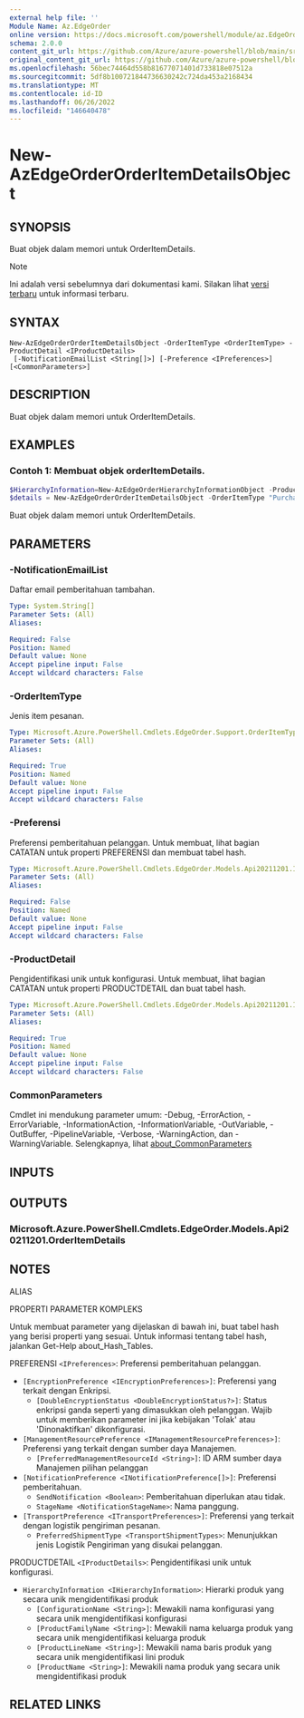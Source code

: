 ```yaml
---
external help file: ''
Module Name: Az.EdgeOrder
online version: https://docs.microsoft.com/powershell/module/az.EdgeOrder/new-AzEdgeOrderOrderItemDetailsObject
schema: 2.0.0
content_git_url: https://github.com/Azure/azure-powershell/blob/main/src/EdgeOrder/help/New-AzEdgeOrderOrderItemDetailsObject.md
original_content_git_url: https://github.com/Azure/azure-powershell/blob/main/src/EdgeOrder/help/New-AzEdgeOrderOrderItemDetailsObject.md
ms.openlocfilehash: 56bec74464d558b81677071401d733818e07512a
ms.sourcegitcommit: 5df8b100721844736630242c724da453a2168434
ms.translationtype: MT
ms.contentlocale: id-ID
ms.lasthandoff: 06/26/2022
ms.locfileid: "146640478"
---
```

# New-AzEdgeOrderOrderItemDetailsObject

## SYNOPSIS
Buat objek dalam memori untuk OrderItemDetails.

> [!NOTE]
>Ini adalah versi sebelumnya dari dokumentasi kami. Silakan lihat [versi terbaru](/powershell/module/az.edgeorder/new-azedgeorderorderitemdetailsobject) untuk informasi terbaru.

## SYNTAX

```
New-AzEdgeOrderOrderItemDetailsObject -OrderItemType <OrderItemType> -ProductDetail <IProductDetails>
 [-NotificationEmailList <String[]>] [-Preference <IPreferences>] [<CommonParameters>]
```

## DESCRIPTION
Buat objek dalam memori untuk OrderItemDetails.

## EXAMPLES

### Contoh 1: Membuat objek orderItemDetails.
```powershell
$HierarchyInformation=New-AzEdgeOrderHierarchyInformationObject -ProductFamilyName "azurestackedge" -ProductLineName "azurestackedge" -ProductName "azurestackedgegpu" -ConfigurationName "EdgeP_High"
$details = New-AzEdgeOrderOrderItemDetailsObject -OrderItemType "Purchase"  -ProductDetail  @{"HierarchyInformation"=$HierarchyInformation}
```

Buat objek dalam memori untuk OrderItemDetails.

## PARAMETERS

### -NotificationEmailList
Daftar email pemberitahuan tambahan.

```yaml
Type: System.String[]
Parameter Sets: (All)
Aliases:

Required: False
Position: Named
Default value: None
Accept pipeline input: False
Accept wildcard characters: False
```

### -OrderItemType
Jenis item pesanan.

```yaml
Type: Microsoft.Azure.PowerShell.Cmdlets.EdgeOrder.Support.OrderItemType
Parameter Sets: (All)
Aliases:

Required: True
Position: Named
Default value: None
Accept pipeline input: False
Accept wildcard characters: False
```

### -Preferensi
Preferensi pemberitahuan pelanggan.
Untuk membuat, lihat bagian CATATAN untuk properti PREFERENSI dan membuat tabel hash.

```yaml
Type: Microsoft.Azure.PowerShell.Cmdlets.EdgeOrder.Models.Api20211201.IPreferences
Parameter Sets: (All)
Aliases:

Required: False
Position: Named
Default value: None
Accept pipeline input: False
Accept wildcard characters: False
```

### -ProductDetail
Pengidentifikasi unik untuk konfigurasi.
Untuk membuat, lihat bagian CATATAN untuk properti PRODUCTDETAIL dan buat tabel hash.

```yaml
Type: Microsoft.Azure.PowerShell.Cmdlets.EdgeOrder.Models.Api20211201.IProductDetails
Parameter Sets: (All)
Aliases:

Required: True
Position: Named
Default value: None
Accept pipeline input: False
Accept wildcard characters: False
```

### CommonParameters
Cmdlet ini mendukung parameter umum: -Debug, -ErrorAction, -ErrorVariable, -InformationAction, -InformationVariable, -OutVariable, -OutBuffer, -PipelineVariable, -Verbose, -WarningAction, dan -WarningVariable. Selengkapnya, lihat [about_CommonParameters](http://go.microsoft.com/fwlink/?LinkID=113216)

## INPUTS

## OUTPUTS

### Microsoft.Azure.PowerShell.Cmdlets.EdgeOrder.Models.Api20211201.OrderItemDetails

## NOTES

ALIAS

PROPERTI PARAMETER KOMPLEKS

Untuk membuat parameter yang dijelaskan di bawah ini, buat tabel hash yang berisi properti yang sesuai. Untuk informasi tentang tabel hash, jalankan Get-Help about_Hash_Tables.


PREFERENSI `<IPreferences>`: Preferensi pemberitahuan pelanggan.
  - `[EncryptionPreference <IEncryptionPreferences>]`: Preferensi yang terkait dengan Enkripsi.
    - `[DoubleEncryptionStatus <DoubleEncryptionStatus?>]`: Status enkripsi ganda seperti yang dimasukkan oleh pelanggan. Wajib untuk memberikan parameter ini jika kebijakan 'Tolak' atau 'Dinonaktifkan' dikonfigurasi.
  - `[ManagementResourcePreference <IManagementResourcePreferences>]`: Preferensi yang terkait dengan sumber daya Manajemen.
    - `[PreferredManagementResourceId <String>]`: ID ARM sumber daya Manajemen pilihan pelanggan
  - `[NotificationPreference <INotificationPreference[]>]`: Preferensi pemberitahuan.
    - `SendNotification <Boolean>`: Pemberitahuan diperlukan atau tidak.
    - `StageName <NotificationStageName>`: Nama panggung.
  - `[TransportPreference <ITransportPreferences>]`: Preferensi yang terkait dengan logistik pengiriman pesanan.
    - `PreferredShipmentType <TransportShipmentTypes>`: Menunjukkan jenis Logistik Pengiriman yang disukai pelanggan.

PRODUCTDETAIL `<IProductDetails>`: Pengidentifikasi unik untuk konfigurasi.
  - `HierarchyInformation <IHierarchyInformation>`: Hierarki produk yang secara unik mengidentifikasi produk
    - `[ConfigurationName <String>]`: Mewakili nama konfigurasi yang secara unik mengidentifikasi konfigurasi
    - `[ProductFamilyName <String>]`: Mewakili nama keluarga produk yang secara unik mengidentifikasi keluarga produk
    - `[ProductLineName <String>]`: Mewakili nama baris produk yang secara unik mengidentifikasi lini produk
    - `[ProductName <String>]`: Mewakili nama produk yang secara unik mengidentifikasi produk

## RELATED LINKS

